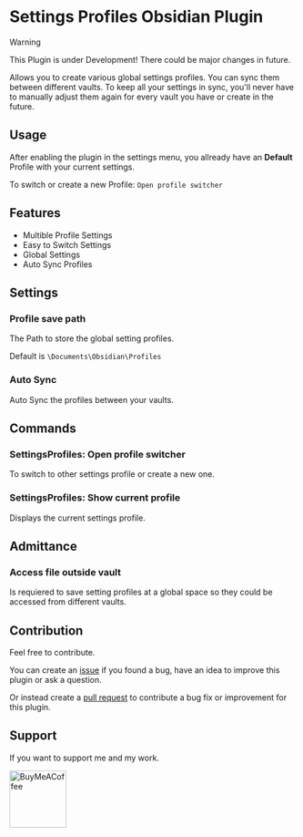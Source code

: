 # Settings Profiles Obsidian Plugin
> [!WARNING]  
> This Plugin is under Development! There could be major changes in future.

Allows you to create various global settings profiles. You can sync them between different vaults. To keep all your settings in sync, you'll never have to manually adjust them again for every vault you have or create in the future.

## Usage
After enabling the plugin in the settings menu, you allready have an **Default** Profile with your current settings. 

To switch or create a new Profile: ```Open profile switcher``` 

## Features
- Multible Profile Settings
- Easy to Switch Settings
- Global Settings
- Auto Sync Profiles

## Settings
### Profile save path
The Path to store the global setting profiles. 

Default is ```\Documents\Obsidian\Profiles```
### Auto Sync
Auto Sync the profiles between your vaults.

## Commands
### SettingsProfiles: Open profile switcher
To switch to other settings profile or create a new one.
### SettingsProfiles: Show current profile
Displays the current settings profile.

## Admittance
### Access file outside vault
Is requiered to save setting profiles at a global space so they could be accessed from different vaults.

## Contribution
Feel free to contribute.

You can create an [issue](https://github.com/4Source/SettingsProfiles-Obsidian-Plugin/issues) if you found a bug, have an idea to improve this plugin or ask a question. 

Or instead create a [pull request](https://github.com/4Source/SettingsProfiles-Obsidian-Plugin/pulls) to contribute a bug fix or improvement for this plugin.

## Support
If you want to support me and my work.

[<img src="https://cdn.buymeacoffee.com/buttons/v2/default-violet.png" alt="BuyMeACoffee" width="100">](https://www.buymeacoffee.com/4Source)
